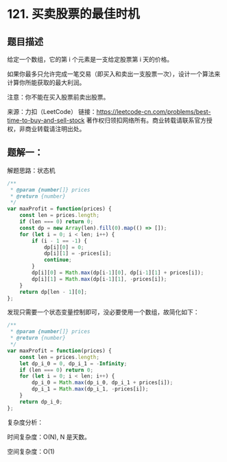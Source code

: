 # 121. 买卖股票的最佳时机

## 题目描述

给定一个数组，它的第 i 个元素是一支给定股票第 i 天的价格。

如果你最多只允许完成一笔交易（即买入和卖出一支股票一次），设计一个算法来计算你所能获取的最大利润。

注意：你不能在买入股票前卖出股票。

来源：力扣（LeetCode）
链接：https://leetcode-cn.com/problems/best-time-to-buy-and-sell-stock
著作权归领扣网络所有。商业转载请联系官方授权，非商业转载请注明出处。

## 题解一：

解题思路：状态机

```js
/**
 * @param {number[]} prices
 * @return {number}
 */
var maxProfit = function(prices) {
    const len = prices.length;
    if (len === 0) return 0;
    const dp = new Array(len).fill(0).map(() => []);
    for (let i = 0; i < len; i++) {
        if (i - 1 == -1) {
            dp[i][0] = 0;
            dp[i][1] = -prices[i];
            continue;
        }
        dp[i][0] = Math.max(dp[i-1][0], dp[i-1][1] + prices[i]);
        dp[i][1] = Math.max(dp[i-1][1], -prices[i]);
    }
    return dp[len - 1][0];
};
```

发现只需要一个状态变量控制即可，没必要使用一个数组，故简化如下：

```js
/**
 * @param {number[]} prices
 * @return {number}
 */
var maxProfit = function(prices) {
    const len = prices.length;
    let dp_i_0 = 0, dp_i_1 = -Infinity;
    if (len === 0) return 0;
    for (let i = 0; i < len; i++) {
        dp_i_0 = Math.max(dp_i_0, dp_i_1 + prices[i]);
        dp_i_1 = Math.max(dp_i_1, -prices[i]);
    }
    return dp_i_0;
};
```

复杂度分析：

时间复杂度：O(N),  N 是天数。

空间复杂度：O(1)

